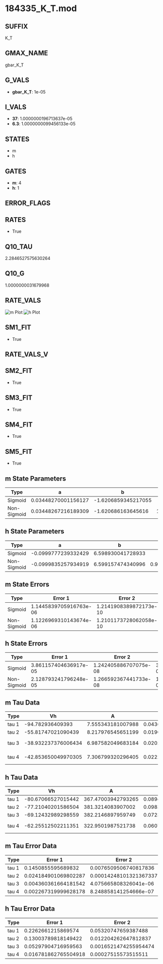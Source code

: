 # 184335_K_T.mod

## SUFFIX

K_T

## GMAX_NAME

gbar_K_T

## G_VALS

- **gbar_K_T**: 1e-05

## I_VALS

- **37**: 1.0000000196713637e-05
- **6.3**: 1.0000000099456133e-05

## STATES

- m
- h

## GATES

- **m**: 4
- **h**: 1

## ERROR_FLAGS


## RATES

- True

## Q10_TAU

2.2846527575630264

## Q10_G

1.0000000031679968

## RATE_VALS

![m Plot](/Users/pbozelos/Dropbox/icg-Chai-Panos/supermodels/output_markdown_files/K/184335_K_T.mod/images/m.png)
![h Plot](/Users/pbozelos/Dropbox/icg-Chai-Panos/supermodels/output_markdown_files/K/184335_K_T.mod/images/h.png)

## SM1_FIT

- True

## RATE_VALS_V

## SM2_FIT

- True

## SM3_FIT

- True

## SM4_FIT

- True

## SM5_FIT

- True

## m State Parameters

| Type | a | b | c | d |
| --- | --- | --- | --- | --- |
| Sigmoid | 0.03448270001156127 | -1.6206859345217055 |
| Non-Sigmoid | 0.03448267216189309 | -1.620686163645616 | 1.0000007629620102 | -7.134233903156502e-07 |

## h State Parameters

| Type | a | b | c | d |
| --- | --- | --- | --- | --- |
| Sigmoid | -0.0999777239332429 | 6.598930041728933 |
| Non-Sigmoid | -0.0999835257934919 | 6.599157474340996 | 0.9999452690483559 | -3.4516469801018594e-06 |

## m State Errors

| Type | Error 1 | Error 2 | Error 3 |
| --- | --- | --- | --- |
| Sigmoid | 1.1445839705916763e-06 | 1.2141908389872173e-10 | 4.1163036867434024e-07 |
| Non-Sigmoid | 1.1226969310143674e-06 | 1.2101173728062058e-10 | 4.0375906311539543e-07 |

## h State Errors

| Type | Error 1 | Error 2 | Error 3 |
| --- | --- | --- | --- |
| Sigmoid | 3.861157404636917e-05 | 1.242405886707075e-08 | 3.20471158504042e-05 |
| Non-Sigmoid | 2.128793241796248e-05 | 1.266592367441733e-08 | 1.766871341724466e-05 |

## m Tau Data

| Type | Vh | A | b1 | b2 | c1 | c2 | d1 | d2 | e1 | e2 |
| --- | --- | --- | --- | --- | --- | --- | --- | --- | --- | --- |
| tau 1 | -94.782936409393 | 7.555343181007988 | 0.043665670971658896 | 0.013642361043686895 |
| tau 2 | -55.81747021090439 | 8.217976545651199 | 0.019070248991253768 | 6.148808791816115e-05 | 0.03186170002416042 | -0.0001268507009704376 |
| tau 3 | -38.932237376006434 | 6.987582049683184 | 0.020219912065678868 | 0.0003598668925695962 | 3.343906879583678e-06 | 0.04499451178077039 | -0.0003767308719848596 | 1.0494784270379139e-06 |
| tau 4 | -42.853650049970305 | 7.306799320296405 | 0.022233989279885756 | 0.00041801365290456175 | 5.175555854185036e-06 | 1.679017637256835e-08 | 0.044342217975041155 | -0.00035693966002031604 | 9.444591894081727e-07 | 8.888706922143497e-11 |

## h Tau Data

| Type | Vh | A | b1 | b2 | c1 | c2 | d1 | d2 | e1 | e2 |
| --- | --- | --- | --- | --- | --- | --- | --- | --- | --- | --- |
| tau 1 | -80.67066527015442 | 367.47003942793265 | 0.08941699876089157 | 0.04343134033900994 |
| tau 2 | -77.21040201586504 | 381.3214083907002 | 0.09834346412705265 | 0.0012614034091512564 | 0.05980236564788974 | -0.0002676541796744955 |
| tau 3 | -69.12432989298559 | 382.2146897959749 | 0.07237346549555118 | 0.0020467463576656748 | 4.9309814985072875e-05 | 0.09450981329093337 | -0.0010071863348445882 | 3.281586984044065e-06 |
| tau 4 | -62.25512502211351 | 322.9501987521738 | 0.06073760596038883 | 0.003597627487351808 | 0.00013592116731840268 | 1.4476601361964466e-06 | 0.12666230591834854 | -0.0022329064950287977 | 1.6127074157937434e-05 | -4.072845937913777e-08 |

## m Tau Error Data

| Type | Error 1 | Error 2 | Error 3 |
| --- | --- | --- | --- |
| tau 1 | 0.1450855595689832 | 0.0076509506740817836 | 0.050565509029824006 |
| tau 2 | 0.024184901069802287 | 0.00014248101321367337 | 0.008428970030260182 |
| tau 3 | 0.004360361664181542 | 4.075665808326041e-06 | 0.0015196819570361011 |
| tau 4 | 0.002267319999628178 | 8.248858141254666e-07 | 0.0007902108952489369 |

## h Tau Error Data

| Type | Error 1 | Error 2 | Error 3 |
| --- | --- | --- | --- |
| tau 1 | 0.2262661215869574 | 0.05320747659387488 | 0.1460857720860094 |
| tau 2 | 0.13003789818149422 | 0.012204262647812837 | 0.08395727395267502 |
| tau 3 | 0.05297904716959563 | 0.0016521474255954474 | 0.03420523123775333 |
| tau 4 | 0.016781862765504918 | 0.00027515573515511 | 0.010834990947586717 |

